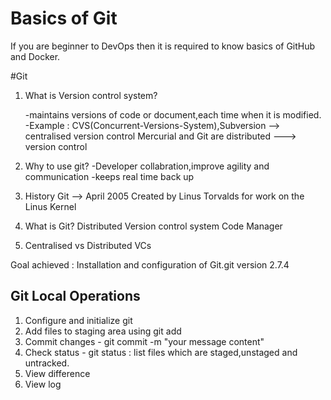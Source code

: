 # Basics of Git
If you are beginner to DevOps then it is required to know basics of GitHub and Docker.
 
#Git 

 1. What is Version control system?
 
     -maintains versions of code or document,each time when it is modified.
     -Example : CVS(Concurrent-Versions-System),Subversion --> centralised version control
      Mercurial and Git are distributed ---> version control

 2. Why to use git?
     -Developer collabration,improve agility and communication
     -keeps real time back up
     
 3. History
     Git --> April 2005
     Created by Linus Torvalds for work on the Linus Kernel 

 4. What is Git?
     Distributed Version control system
     Code Manager 

 5. Centralised vs Distributed VCs

  Goal achieved : Installation and configuration of Git.git version 2.7.4


  Git Local Operations
  -------------------------

  1. Configure and initialize git
  2. Add files to staging area using git add
  3. Commit changes - git commit -m "your message content"
  4. Check status - git status : list files which are staged,unstaged and untracked.
  5. View difference
  6. View log

